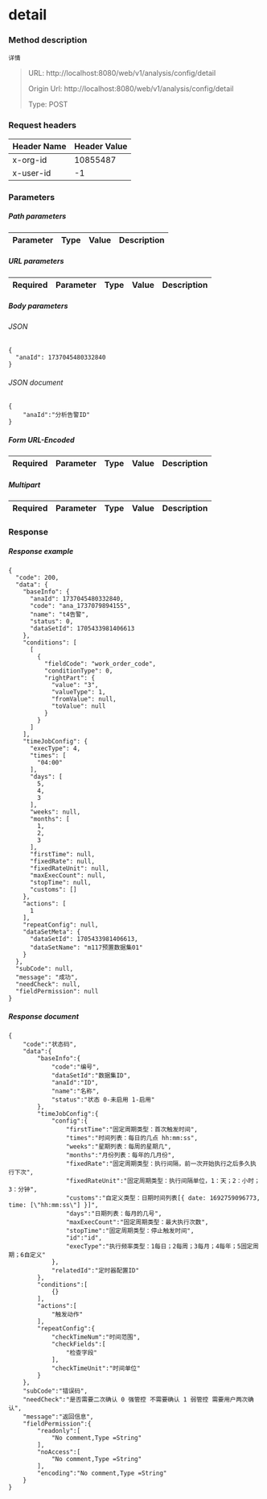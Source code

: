 # detail

### Method description

```
详情
```

> URL: http://localhost:8080/web/v1/analysis/config/detail
>
> Origin Url: http://localhost:8080/web/v1/analysis/config/detail
>
> Type: POST


### Request headers

|Header Name| Header Value|
|---------|------|
|x-org-id|10855487|
|x-user-id|-1|

### Parameters

##### Path parameters

| Parameter | Type | Value | Description |
|---------|------|------|------------|


##### URL parameters

|Required| Parameter | Type | Value | Description |
|---------|---------|------|------|------------|


##### Body parameters

###### JSON

```
{
  "anaId": 1737045480332840
}
```

###### JSON document

```
{
	"anaId":"分析告警ID"
}
```


##### Form URL-Encoded
|Required| Parameter | Type | Value | Description |
|---------|---------|------|------|------------|


##### Multipart
|Required | Parameter | Type | Value | Description |
|---------|---------|------|------|------------|


### Response

##### Response example

```
{
  "code": 200,
  "data": {
    "baseInfo": {
      "anaId": 1737045480332840,
      "code": "ana_1737079894155",
      "name": "t4告警",
      "status": 0,
      "dataSetId": 1705433981406613
    },
    "conditions": [
      [
        {
          "fieldCode": "work_order_code",
          "conditionType": 0,
          "rightPart": {
            "value": "3",
            "valueType": 1,
            "fromValue": null,
            "toValue": null
          }
        }
      ]
    ],
    "timeJobConfig": {
      "execType": 4,
      "times": [
        "04:00"
      ],
      "days": [
        5,
        4,
        3
      ],
      "weeks": null,
      "months": [
        1,
        2,
        3
      ],
      "firstTime": null,
      "fixedRate": null,
      "fixedRateUnit": null,
      "maxExecCount": null,
      "stopTime": null,
      "customs": []
    },
    "actions": [
      1
    ],
    "repeatConfig": null,
    "dataSetMeta": {
      "dataSetId": 1705433981406613,
      "dataSetName": "m117预置数据集01"
    }
  },
  "subCode": null,
  "message": "成功",
  "needCheck": null,
  "fieldPermission": null
}
```

##### Response document
```
{
	"code":"状态码",
	"data":{
		"baseInfo":{
			"code":"编号",
			"dataSetId":"数据集ID",
			"anaId":"ID",
			"name":"名称",
			"status":"状态 0-未启用 1-启用"
		},
		"timeJobConfig":{
			"config":{
				"firstTime":"固定周期类型：首次触发时间",
				"times":"时间列表：每日的几点 hh:mm:ss",
				"weeks":"星期列表：每周的星期几",
				"months":"月份列表：每年的几月份",
				"fixedRate":"固定周期类型：执行间隔，前一次开始执行之后多久执行下次",
				"fixedRateUnit":"固定周期类型：执行间隔单位，1：天；2：小时；3：分钟",
				"customs":"自定义类型：日期时间列表[{ date: 1692759096773, time: [\"hh:mm:ss\"] }]",
				"days":"日期列表：每月的几号",
				"maxExecCount":"固定周期类型：最大执行次数",
				"stopTime":"固定周期类型：停止触发时间",
				"id":"id",
				"execType":"执行频率类型：1每日；2每周；3每月；4每年；5固定周期；6自定义"
			},
			"relatedId":"定时器配置ID"
		},
		"conditions":[
			{}
		],
		"actions":[
			"触发动作"
		],
		"repeatConfig":{
			"checkTimeNum":"时间范围",
			"checkFields":[
				"检查字段"
			],
			"checkTimeUnit":"时间单位"
		}
	},
	"subCode":"错误码",
	"needCheck":"是否需要二次确认 0 强管控 不需要确认 1 弱管控 需要用户两次确认",
	"message":"返回信息",
	"fieldPermission":{
		"readonly":[
			"No comment,Type =String"
		],
		"noAccess":[
			"No comment,Type =String"
		],
		"encoding":"No comment,Type =String"
	}
}
```


